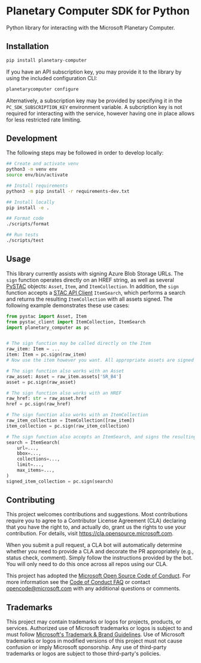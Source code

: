 # Planetary Computer SDK for Python

Python library for interacting with the Microsoft Planetary Computer.

## Installation

```python
pip install planetary-computer
```

If you have an API subscription key, you may provide it to the library by using the included configuration CLI:

```bash
planetarycomputer configure
```

Alternatively, a subscription key may be provided by specifying it in the `PC_SDK_SUBSCRIPTION_KEY` environment variable. A subcription key is not required for interacting with the service, however having one in place allows for less restricted rate limiting.


## Development

The following steps may be followed in order to develop locally:

```bash
## Create and activate venv
python3 -m venv env
source env/bin/activate

## Install requirements
python3 -m pip install -r requirements-dev.txt

## Install locally
pip install -e .

## Format code
./scripts/format

## Run tests
./scripts/test
```


## Usage

This library currently assists with signing Azure Blob Storage URLs. The `sign` function operates directly on an HREF string, as well as several [PySTAC](https://github.com/stac-utils/pystac) objects: `Asset`, `Item`, and `ItemCollection`. In addition, the `sign` function accepts a [STAC API Client](https://github.com/stac-utils/pystac-client) `ItemSearch`, which performs a search and returns the resulting `ItemCollection` with all assets signed. The following example demonstrates these use cases:

```python
from pystac import Asset, Item
from pystac_client import ItemCollection, ItemSearch
import planetary_computer as pc


# The sign function may be called directly on the Item
raw_item: Item = ...
item: Item = pc.sign(raw_item)
# Now use the item however you want. All appropriate assets are signed for read access.

# The sign function also works with an Asset
raw_asset: Asset = raw_item.assets['SR_B4']
asset = pc.sign(raw_asset)

# The sign function also works with an HREF
raw_href: str = raw_asset.href
href = pc.sign(raw_href)

# The sign function also works with an ItemCollection
raw_item_collection = ItemCollection([raw_item])
item_collection = pc.sign(raw_item_collection)

# The sign function also accepts an ItemSearch, and signs the resulting ItemCollection
search = ItemSearch(
    url=...,
    bbox=...,
    collections=...,
    limit=...,
    max_items=...,
)
signed_item_collection = pc.sign(search)
```


## Contributing

This project welcomes contributions and suggestions.  Most contributions require you to agree to a
Contributor License Agreement (CLA) declaring that you have the right to, and actually do, grant us
the rights to use your contribution. For details, visit https://cla.opensource.microsoft.com.

When you submit a pull request, a CLA bot will automatically determine whether you need to provide
a CLA and decorate the PR appropriately (e.g., status check, comment). Simply follow the instructions
provided by the bot. You will only need to do this once across all repos using our CLA.

This project has adopted the [Microsoft Open Source Code of Conduct](https://opensource.microsoft.com/codeofconduct/).
For more information see the [Code of Conduct FAQ](https://opensource.microsoft.com/codeofconduct/faq/) or
contact [opencode@microsoft.com](mailto:opencode@microsoft.com) with any additional questions or comments.

## Trademarks

This project may contain trademarks or logos for projects, products, or services. Authorized use of Microsoft
trademarks or logos is subject to and must follow
[Microsoft's Trademark & Brand Guidelines](https://www.microsoft.com/en-us/legal/intellectualproperty/trademarks/usage/general).
Use of Microsoft trademarks or logos in modified versions of this project must not cause confusion or imply Microsoft sponsorship.
Any use of third-party trademarks or logos are subject to those third-party's policies.
